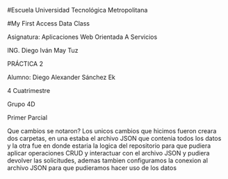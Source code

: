 #Escuela Universidad Tecnológica Metropolitana

#My First Access Data Class

Asignatura: Aplicaciones Web Orientada A Servicios

ING. Diego Iván May Tuz

PRÁCTICA 2

Alumno: Diego Alexander Sánchez Ek

4 Cuatrimestre

Grupo 4D

Primer Parcial

Que cambios se notaron?
Los unicos cambios que hicimos fueron creara dos carpetas, en una estaba el archivo JSON que contenia todos los datos y la otra fue en donde estaria la logica del repositorio para que pudiera aplicar operaciones CRUD y interactuar con el archivo JSON y pudiera devolver las solicitudes, ademas tambien configuramos la conexion al archivo JSON para que pudieramos hacer uso de los datos
